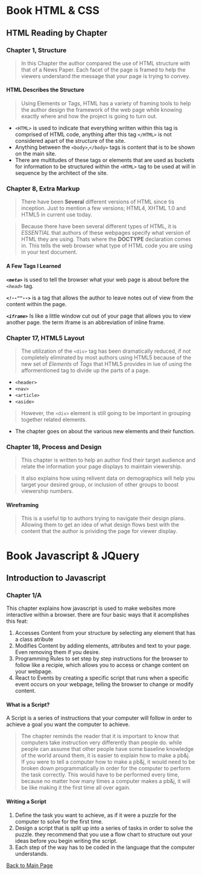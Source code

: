 # Book HTML & CSS
## HTML Reading by Chapter
### Chapter 1, Structure
> In this Chapter the author compared the use of HTML structure with that of a News Paper.  Each facet of the page is framed to help the viewers understand the message that your page is trying to convey.

#### HTML Describes the Structure

> Using Elements or Tags, HTML has a variety of framing tools to help the author design the framework of the web page while knowing exactly where and how the project is going to turn out.

 - `<HTML>` is used to indicate that everything written within this tag is comprised of HTML code, anything after this tag `</HTML>` is not considered apart of the structure of the site.
 - Anything between the `<body>`,`</body>` tags is content that is to be shown on the main site.
 - There are multitudes of these tags or elements that are used as buckets for information to be structured within the `<HTML>` tag to be used at will in sequence by the architect of the site.

### Chapter 8, Extra Markup

 > There have been **Several** different versions of HTML since tis inception.  Just to mention a few versions; HTML4, XHTML 1.0 and HTML5 in current use today.

 > Because there have been several different types of HTML, it is *ESSENTIAL* that authors of these webpages specify what version of HTML they are using.  Thats where the **DOCTYPE** declaration comes in.  This tells the web browser what type of HTML code you are using in your text document.

#### A Few Tags I Learned

 ***`<meta>`*** is used to tell the browser what your web page is about before the *`<head>`* tag.

 ***`<!--""-->`*** is a tag that allows the author to leave notes out of view from the content within the page.

 ***`<iframe>`*** Is like a little window cut out of your page that allows you to view another page.  the term iframe is an abbreviation of inline frame.

### Chapter 17, HTML5 Layout

 > The utilization of the `<div>` tag has been dramatically reduced, if not completely eliminated by most authors using HTML5 because of the new set of *Elements* of *Tags* that HTML5 provides in lue of using the afformentioned tag to divide up the parts of a page.
 - `<header>`
 - `<nav>`
 - `<article>`
 - `<aside>`

 > However, the `<div>` element is still going to be important in grouping together related elements.

 * The chapter goes on about the various new elements and their function.

### Chapter 18, Process and Design

 > This chapter is written to help an author find their target audience and relate the information your page displays to maintain viewership.  

 > It also explains how using relivent data on demographics will help you target your desired group, or inclusion of other groups to boost viewership numbers.

#### Wireframing

 > This is a useful tip to authors trying to navigate their design plans.  Allowing them to get an idea of what design flows best with the content that the author is prividing the page for viewer display.

# Book Javascript & JQuery
## Introduction to Javascript
### Chapter 1/A
This chapter explains how javascript is used to make websites more interactive within a browser. there are four basic ways that it acomplishes this feat:
1. Accesses Content from your structure by selecting any element that has a class atribute
2. Modifies Content by adding elements, attributes and text to your page.  Even removing them if you desire.
3. Programming Rules to set step by step instructions for the browser to follow like a recipie, which allows you to access or change content on your webpage.
4. React to Events by creating a specific script that runs when a specific event occurs on your webpage, telling the browser to change or modify content.

#### What is a Script?
A Script is a series of instructions that your computer will follow in order to achieve a goal you want the computer to achieve.
> The chapter reminds the reader that it is important to know that computers take instruction very differently than people do.  while people can assume that other people have some baseline knowledge of the world around them, it is easier to explain how to make a pb&j.  
> If you were to tell a computer how to make a pb&j, it would need to be broken down programmatically in order for the computer to perform the task correctly.  This would have to be performed every time, because no matter how many times a computer makes a pb&j, it will be like making it the first time all over again.

#### Writing a Script
1. Define the task you want to achieve, as if it were a puzzle for the computer to solve for the first time.
2. Design a script that is split up into a series of tasks in order to solve the puzzle.  they recommend that you use a flow chart to structure out your ideas before you begin writing the script.
3. Each step of the way has to be coded in the language that the computer understands.


[Back to Main Page](https://github.com/plaurion1989/reading-notes/blob/main/README.md)